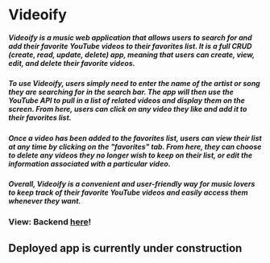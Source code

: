 # Videoify

##### Videoify is a music web application that allows users to search for and add their favorite YouTube videos to their favorites list. It is a full CRUD (create, read, update, delete) app, meaning that users can create, view, edit, and delete their favorite videos.

##### To use Videoify, users simply need to enter the name of the artist or song they are searching for in the search bar. The app will then use the YouTube API to pull in a list of related videos and display them on the screen. From here, users can click on any video they like and add it to their favorites list.

##### Once a video has been added to the favorites list, users can view their list at any time by clicking on the "favorites" tab. From here, they can choose to delete any videos they no longer wish to keep on their list, or edit the information associated with a particular video.

##### Overall, Videoify is a convenient and user-friendly way for music lovers to keep track of their favorite YouTube videos and easily access them whenever they want.

### View: Backend [here]([https://github.com/aliciasilverio/Video-ify-back-end])!

## Deployed app is currently under construction 

